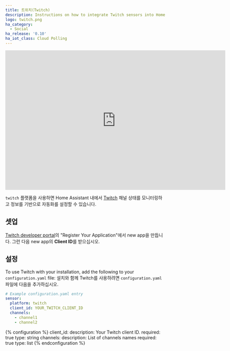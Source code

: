```yaml
---
title: 트위치(Twitch)
description: Instructions on how to integrate Twitch sensors into Home Assistant.
logo: twitch.png
ha_category:
  - Social
ha_release: '0.10'
ha_iot_class: Cloud Polling
---
```


<div class='videoWrapper'>
<iframe width="690" height="437" src="https://www.youtube.com/embed/bgMnZzFCKiw" frameborder="0" allow="accelerometer; autoplay; encrypted-media; gyroscope; picture-in-picture" allowfullscreen></iframe>
</div>

`twitch` 플랫폼을 사용하면 Home Assistant 내에서 [Twitch](https://www.twitch.tv/) 채널 상태를 모니터링하고 정보를 기반으로 자동화를 설정할 수 있습니다.

## 셋업

[Twitch developer portal](https://glass.twitch.tv/console/apps)의 "Register Your Application"에서 new app을 만듭니다. 그런 다음 new app의 **Client ID**를 받으십시오.

## 설정

To use Twitch with your installation, add the following to your `configuration.yaml` file:
설치와 함께 Twitch를 사용하려면 `configuration.yaml` 파일에 다음을 추가하십시오.

```yaml
# Example configuration.yaml entry
sensor:
  platform: twitch
  client_id: YOUR_TWITCH_CLIENT_ID
  channels:
    - channel1
    - channel2
```

{% configuration %}
client_id:
  description: Your Twitch client ID.
  required: true
  type: string
channels:
  description: List of channels names
  required: true
  type: list
{% endconfiguration %}
